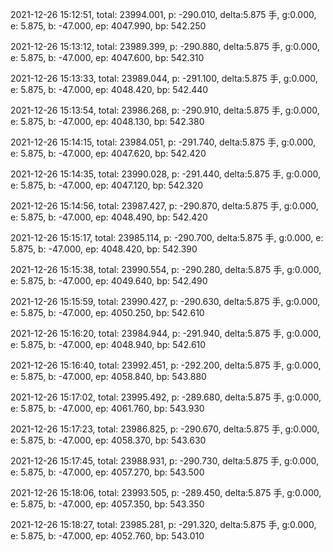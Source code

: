 2021-12-26 15:12:51, total: 23994.001, p: -290.010, delta:5.875 手, g:0.000, e: 5.875, b: -47.000, ep: 4047.990, bp: 542.250

2021-12-26 15:13:12, total: 23989.399, p: -290.880, delta:5.875 手, g:0.000, e: 5.875, b: -47.000, ep: 4047.600, bp: 542.310

2021-12-26 15:13:33, total: 23989.044, p: -291.100, delta:5.875 手, g:0.000, e: 5.875, b: -47.000, ep: 4048.420, bp: 542.440

2021-12-26 15:13:54, total: 23986.268, p: -290.910, delta:5.875 手, g:0.000, e: 5.875, b: -47.000, ep: 4048.130, bp: 542.380

2021-12-26 15:14:15, total: 23984.051, p: -291.740, delta:5.875 手, g:0.000, e: 5.875, b: -47.000, ep: 4047.620, bp: 542.420

2021-12-26 15:14:35, total: 23990.028, p: -291.440, delta:5.875 手, g:0.000, e: 5.875, b: -47.000, ep: 4047.120, bp: 542.320

2021-12-26 15:14:56, total: 23987.427, p: -290.870, delta:5.875 手, g:0.000, e: 5.875, b: -47.000, ep: 4048.490, bp: 542.420

2021-12-26 15:15:17, total: 23985.114, p: -290.700, delta:5.875 手, g:0.000, e: 5.875, b: -47.000, ep: 4048.420, bp: 542.390

2021-12-26 15:15:38, total: 23990.554, p: -290.280, delta:5.875 手, g:0.000, e: 5.875, b: -47.000, ep: 4049.640, bp: 542.490

2021-12-26 15:15:59, total: 23990.427, p: -290.630, delta:5.875 手, g:0.000, e: 5.875, b: -47.000, ep: 4050.250, bp: 542.610

2021-12-26 15:16:20, total: 23984.944, p: -291.940, delta:5.875 手, g:0.000, e: 5.875, b: -47.000, ep: 4048.940, bp: 542.610

2021-12-26 15:16:40, total: 23992.451, p: -292.200, delta:5.875 手, g:0.000, e: 5.875, b: -47.000, ep: 4058.840, bp: 543.880

2021-12-26 15:17:02, total: 23995.492, p: -289.680, delta:5.875 手, g:0.000, e: 5.875, b: -47.000, ep: 4061.760, bp: 543.930

2021-12-26 15:17:23, total: 23986.825, p: -290.670, delta:5.875 手, g:0.000, e: 5.875, b: -47.000, ep: 4058.370, bp: 543.630

2021-12-26 15:17:45, total: 23988.931, p: -290.730, delta:5.875 手, g:0.000, e: 5.875, b: -47.000, ep: 4057.270, bp: 543.500

2021-12-26 15:18:06, total: 23993.505, p: -289.450, delta:5.875 手, g:0.000, e: 5.875, b: -47.000, ep: 4057.350, bp: 543.350

2021-12-26 15:18:27, total: 23985.281, p: -291.320, delta:5.875 手, g:0.000, e: 5.875, b: -47.000, ep: 4052.760, bp: 543.010